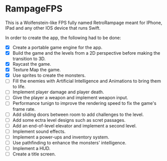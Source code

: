 # RampageFPS

This is a Wolfenstein-like FPS fully named RetroRampage meant for IPhone, IPad and any other IOS device that runs Swift.

In order to create the app, the following had to be done:

- [x] Create a portable game engine for the app.
- [x] Build the game and the levels from a 2D perspective before making the transition to 3D.
- [x] Raycast the game.
- [x] Texture Map the game.
- [x] Use sprites to create the monsters.
- [ ] Fill the enemies with Artificial Intelligence and Animations to bring them to life.
- [ ] Implement player damage and player death.
- [ ] Give the player a weapon and implement weapon input.
- [ ] Performance tunign to improve the rendering speed to fix the game's frame rate.
- [ ] Add sliding doors between room to add challenges to the level.
- [ ] Add some ectra level designs such as scret passages.
- [ ] Add an end-of-level elevator and implement a second level.
- [ ] Implement sound effects.
- [ ] Implement a power-ups and inventory system.
- [ ] Use pathfinding to enhance the monsters' intelligence.
- [ ] Implement a HUD.
- [ ] Create a title screen.
